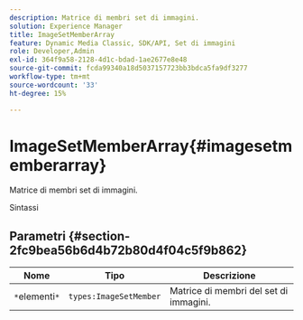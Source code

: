 ```yaml
---
description: Matrice di membri set di immagini.
solution: Experience Manager
title: ImageSetMemberArray
feature: Dynamic Media Classic, SDK/API, Set di immagini
role: Developer,Admin
exl-id: 364f9a58-2128-4d1c-bdad-1ae2677e8e48
source-git-commit: fcda99340a18d5037157723bb3bdca5fa9df3277
workflow-type: tm+mt
source-wordcount: '33'
ht-degree: 15%

---
```


# ImageSetMemberArray{#imagesetmemberarray}

Matrice di membri set di immagini.

Sintassi

## Parametri {#section-2fc9bea56b6d4b72b80d4f04c5f9b862}

| Nome | Tipo | Descrizione |
|---|---|---|
| `*`elementi`*` | `types:ImageSetMember` | Matrice di membri del set di immagini. |
